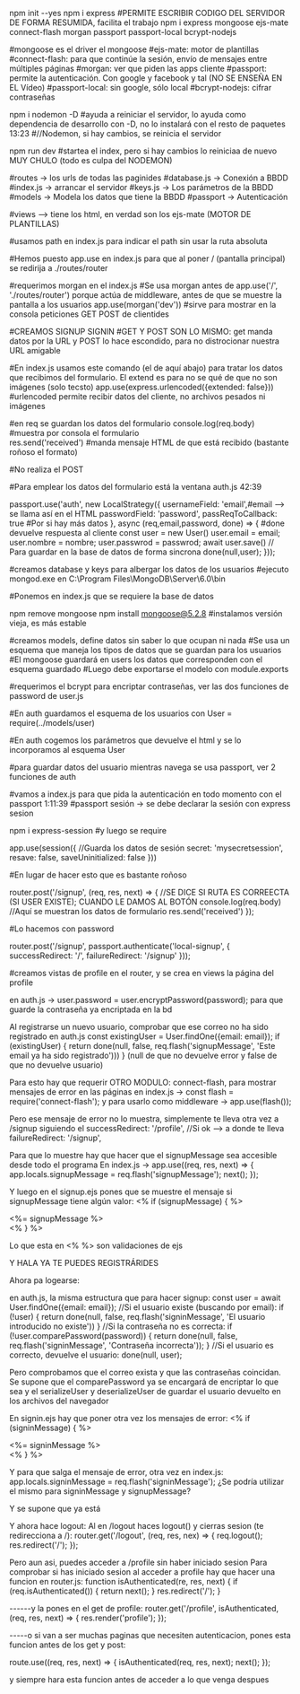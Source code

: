 npm init --yes 
npm i express #PERMITE ESCRIBIR CODIGO DEL SERVIDOR DE FORMA RESUMIDA, facilita el trabajo
npm i express mongoose ejs-mate connect-flash morgan passport passport-local bcrypt-nodejs

#mongoose es el driver el mongoose
#ejs-mate: motor de plantillas
#connect-flash: para que continúe la sesión, envío de mensajes entre múltiples páginas
#morgan: ver que piden las apps cliente
#passport: permite la autenticación. Con google y facebook y tal (NO SE ENSEÑA EN EL Vídeo)
#passport-local: sin google, sólo local
#bcrypt-nodejs: cifrar contraseñas

npm i nodemon -D #ayuda a reiniciar el servidor, lo ayuda como dependencia de desarrollo con -D, no lo instalará con el resto de paquetes 13:23
#//Nodemon, si hay cambios, se reinicia el servidor

npm run dev #startea el index, pero si hay cambios lo reiniciaa de nuevo MUY CHULO (todo es culpa del NODEMON)


#routes -> los urls de todas las paginides
#database.js -> Conexión a BBDD
#index.js -> arrancar el servidor
#keys.js -> Los parámetros de la BBDD
#models -> Modela los datos que tiene la BBDD
#passport -> Autenticación

#views --> tiene los html, en verdad son los ejs-mate (MOTOR DE PLANTILLAS)

#usamos path en index.js para indicar el path sin usar la ruta absoluta

#Hemos puesto app.use en index.js para que al poner / (pantalla principal) se redirija a ./routes/router

#requerimos morgan en el index.js
#Se usa morgan antes de app.use('/', './routes/router') porque actúa de middleware, antes de que se muestre la pantalla a los usuarios
app.use(morgan('dev')) #sirve para mostrar en la consola peticiones GET POST de clientides

#CREAMOS SIGNUP SIGNIN
#GET Y POST SON LO MISMO: get manda datos por la URL y POST lo hace escondido, para no distrocionar nuestra URL amigable

#En index.js usamos este comando (el de aquí abajo) para tratar los datos que recibimos del formulario. El extend es para no se qué de que no son imágenes (solo tecsto)
app.use(express.urlencoded({extended: false})) #urlencoded permite recibir datos del cliente, no archivos pesados ni imágenes

#en req se guardan los datos del formulario
console.log(req.body)    #muestra por consola el formulario    
res.send('received')    #manda mensaje HTML de que está recibido (bastante roñoso el formato)

#No realiza el POST

#Para emplear los datos del formulario está la ventana auth.js 42:39

passport.use('auth', new LocalStrategy({
    usernameField: 'email',#email --> se llama así en el HTML
    passwordField: 'password',
    passReqToCallback: true #Por si hay más datos
}, async (req,email,password, done) => { #done devuelve respuesta al cliente
    const user = new User() 
    user.email = email;
    user.nombre = nombre;
    user.passwrod = passwrod;
    await user.save() // Para guardar en la base de datos de forma sincrona
    done(null,user);
}));

#creamos database y keys para albergar los datos de los usuarios
#ejecuto mongod.exe en C:\Program Files\MongoDB\Server\6.0\bin

#Ponemos en index.js que se requiere la base de datos

npm remove mongoose 
npm install mongoose@5.2.8  #instalamos versión vieja, es más estable

#creamos models, define datos sin saber lo que ocupan ni nada
#Se usa un esquema que maneja los tipos de datos que se guardan para los usuarios
#El mongoose guardará en users los datos que corresponden con el esquema guardado
#Luego debe exportarse el modelo con module.exports

#requerimos el bcrypt para encriptar contraseñas, ver las dos funciones de password de user.js

#En auth guardamos el esquema de los usuarios con User = require(../models/user)

#En auth cogemos los parámetros que devuelve el html y se lo incorporamos al esquema User

#para guardar datos del usuario mientras navega se usa passport, ver 2 funciones de auth

#vamos a index.js para que pida la autenticación en todo momento con el passport 1:11:39
#passport sesión -> se debe declarar la sesión con express sesion

npm i express-session #y luego se require

app.use(session({   //Guarda los datos de sesión
    secret: 'mysecretsession',
    resave: false,
    saveUninitialized: false
}))

#En lugar de hacer esto que es bastante roñoso

router.post('/signup', (req, res, next) => {        //SE DICE SI RUTA ES CORREECTA (SI USER EXISTE); CUANDO LE DAMOS AL BOTÓN
    console.log(req.body)        //Aquí se muestran los datos de formulario
    res.send('received')
});

#Lo hacemos con password

router.post('/signup', passport.authenticate('local-signup', {
    successRedirect: '/',
    failureRedirect: '/signup' 
}));

#creamos vistas de profile en el router, y se crea en views la página del profile




en auth.js -> user.password = user.encryptPassword(password);
para que guarde la contraseña ya encriptada en la bd

Al registrarse un nuevo usuario, comprobar que ese correo no ha sido registrado
en auth.js
const existingUser = User.findOne({email: email});
    if (existingUser) {
        return done(null, false, req.flash('signupMessage', 'Este email ya ha sido registrado')))
    }           (null de que no devuelve error y false de que no devuelve usuario)

Para esto hay que requerir OTRO MODULO: connect-flash, para mostrar mensajes de error en las páginas
en index.js -> const flash = require('connect-flash');
y para usarlo como middleware -> app.use(flash());

Pero ese mensaje de error no lo muestra, simplemente te lleva otra vez a /signup
siguiendo el successRedirect: '/profile',    //Si ok --> a donde te lleva
             failureRedirect: '/signup',

Para que lo muestre hay que hacer que el signupMessage sea accesible desde todo el programa
En index.js ->  app.use((req, res, next) => {
                app.locals.signupMessage = req.flash('signupMessage');
                next();
                });

Y luego en el signup.ejs pones que se muestre el mensaje si signupMessage tiene algún valor:
<% if (signupMessage) { %>    <!-- <% validaciones de ejs %> -->
    <div><%= signupMessage %></div>
<% } %>

Lo que esta en <% %> son validaciones de ejs


Y HALA YA TE PUEDES REGISTRÁRIDES



Ahora pa logearse:

en auth.js, la misma estructura que para hacer signup:
const user = await User.findOne({email: email});
    //Si el usuario existe (buscando por email):
    if (!user) {
        return done(null, false, req.flash('signinMessage', 'El usuario introducido no existe'))
    }
    //Si la contraseña no es correcta:
    if (!user.comparePassword(password)) {
        return done(null, false, req.flash('signinMessage', 'Contraseña incorrecta'));
    }
    //Si el usuario es correcto, devuelve el usuario:
    done(null, user);

Pero comprobamos que el correo exista y que las contraseñas coincidan.
Se supone que el comparePassword ya se encargará de encriptar lo que sea
y el serializeUser y deserializeUser de guardar el usuario devuelto en los archivos del navegador

En signin.ejs hay que poner otra vez los mensajes de error:
<% if (signinMessage) { %>    <!-- <% validaciones de ejs %> -->
    <div><%= signinMessage %></div>
<% } %>


Y para que salga el mensaje de error, otra vez en index.js:
app.locals.signinMessage = req.flash('signinMessage');
¿Se podría utilizar el mismo para signinMessage y signupMessage?

Y se supone que ya está


Y ahora hace logout:
Al en /logout haces logout() y cierras sesion (te redirecciona a /):
router.get('/logout', (req, res, nex) => {
    req.logout();
    res.redirect('/');
});


Pero aun asi, puedes acceder a /profile sin haber iniciado sesion
Para comprobar si has iniciado sesion al acceder a profile hay que hacer una funcion en router.js:
function isAuthenticated(re, res, next) {
    if (req.isAuthenticated()) {
        return next();
    }
    res.redirect('/');
}

------y la pones en el get de profile:
router.get('/profile', isAuthenticated, (req, res, next) => {
    res.render('profile');
});

-----o si van a ser muchas paginas que necesiten autenticacion, pones esta funcion antes de los get y post:

route.use((req, res, next) => {
    isAuthenticated(req, res, next);
    next();
});

y siempre hara esta funcion antes de acceder a lo que venga despues